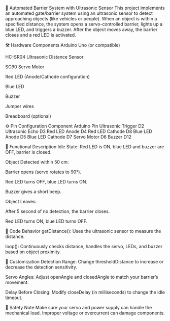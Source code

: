 🚧 Automated Barrier System with Ultrasonic Sensor
This project implements an automated gate/barrier system using an ultrasonic sensor to detect approaching objects (like vehicles or people). When an object is within a specified distance, the system opens a servo-controlled barrier, lights up a blue LED, and triggers a buzzer. After the object moves away, the barrier closes and a red LED is activated.

🛠️ Hardware Components
Arduino Uno (or compatible)

HC-SR04 Ultrasonic Distance Sensor

SG90 Servo Motor

Red LED (Anode/Cathode configuration)

Blue LED

Buzzer

Jumper wires

Breadboard (optional)

⚙️ Pin Configuration
Component	Arduino Pin
Ultrasonic Trigger	D2
Ultrasonic Echo	D3
Red LED Anode	D4
Red LED Cathode	D8
Blue LED Anode	D5
Blue LED Cathode	D7
Servo Motor	D6
Buzzer	D12

🚦 Functional Description
Idle State: Red LED is ON, blue LED and buzzer are OFF, barrier is closed.

Object Detected within 50 cm:

Barrier opens (servo rotates to 90°).

Red LED turns OFF, blue LED turns ON.

Buzzer gives a short beep.

Object Leaves:

After 5 second of no detection, the barrier closes.

Red LED turns ON, blue LED turns OFF.

🧠 Code Behavior
getDistance(): Uses the ultrasonic sensor to measure the distance.

loop(): Continuously checks distance, handles the servo, LEDs, and buzzer based on object proximity.

📝 Customization
Detection Range: Change thresholdDistance to increase or decrease the detection sensitivity.

Servo Angles: Adjust openAngle and closedAngle to match your barrier’s movement.

Delay Before Closing: Modify closeDelay (in milliseconds) to change the idle timeout.

🔐 Safety Note
Make sure your servo and power supply can handle the mechanical load. Improper voltage or overcurrent can damage components.
